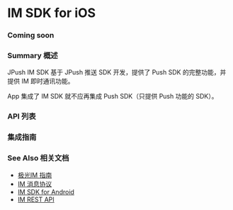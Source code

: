 # IM SDK for iOS

### Coming soon

### Summary 概述

JPush IM SDK 基于 JPush 推送 SDK 开发，提供了 Push SDK 的完整功能，并提供 IM 即时通讯功能。

App 集成了 IM SDK 就不应再集成 Push SDK（只提供 Push 功能的 SDK）。


### API 列表



### 集成指南



### See Also 相关文档

+ [极光IM 指南](../../guideline/jmessage_guide/)
+ [IM 消息协议](../../client/im_message_protocol/)
+ [IM SDK for Android](../../client/im_sdk_android/)
+ [IM REST API](../../server/rest_api_im/)
